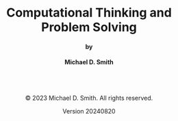 <br/>
<br/>

<h1 style="text-align: center;">
Computational Thinking and<br/>
Problem Solving
</h1>

<h4 style="text-align: center;">
by
</h4>

<h4 style="text-align: center;">
Michael D. Smith
</h4>

<br/>
<br/>

<p style="text-align: center;">
© 2023 Michael D. Smith. All rights reserved.
</p>

<p style="text-align: center;">
Version 20240820
</p>
